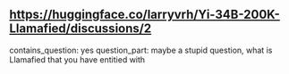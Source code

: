 ## https://huggingface.co/larryvrh/Yi-34B-200K-Llamafied/discussions/2

contains_question: yes
question_part: maybe a stupid question, what is Llamafied that you have entitied with
